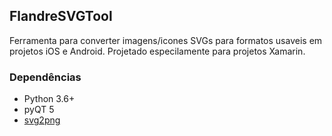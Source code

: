 ## FlandreSVGTool

Ferramenta para converter imagens/icones SVGs para formatos usaveis em projetos iOS e Android. Projetado especilamente para projetos Xamarin.

### Dependências
- Python 3.6+
- pyQT 5
- [svg2png](https://github.com/domenic/svg2png)

